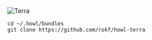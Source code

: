 ![Terra](http://terralang.org/logo.png)

```
cd ~/.howl/bundles
git clone https://github.com/rokf/howl-terra
```
